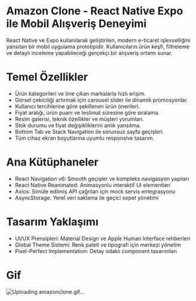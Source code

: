 # Amazon Clone - React Native Expo ile Mobil Alışveriş Deneyimi

React Native ve Expo kullanılarak geliştirilen, modern e-ticaret işlevselliğini yansıtan bir mobil uygulama prototipidir.
Kullanıcıların ürün keşfi, filtreleme ve detaylı inceleme yapabileceği gerçekçi bir alışveriş ortamı sunar.

# Temel Özellikler
- Ürün kategorileri ve öne çıkan markalarla hızlı erişim.
- Görsel çekiciliği artırmak için carousel slider ile dinamik promosyonlar.
- Kullanıcı tercihlerine göre şekillenen ürün önerileri.
- Fiyat aralığı, ürün puanı ve teslimat süresine göre sıralama.
- Resim galerisi, teknik özellikler ve müşteri yorumları.
- Stok durumu ve fiyat değişikliklerini anlık yansıtma.
- Bottom Tab ve Stack Navigation ile sorunsuz sayfa geçişleri.
- Tüm cihaz ekran boyutlarına uyumlu responsive tasarım.


#  Ana Kütüphaneler
- React Navigation v6: Smooth geçişler ve kompleks navigasyon yapıları
- React Native Reanimated: Animasyonlu interaktif UI elementleri
- Axios: Simüle edilmiş API çağrıları için mock servis entegrasyonu
- AsyncStorage: Yerel veri saklama ile geçici sepet yönetimi

  
#  Tasarım Yaklaşımı
- UI/UX Prensipleri: Material Design ve Apple Human Interface rehberleri
- Global Theme Sistemi: Renk paleti ve tipografi için merkezi yönetim
- Pixel-Perfect Implementation: Detay odaklı component tasarımları

# Gif 

![Uploading amazonclone.gif…]()



